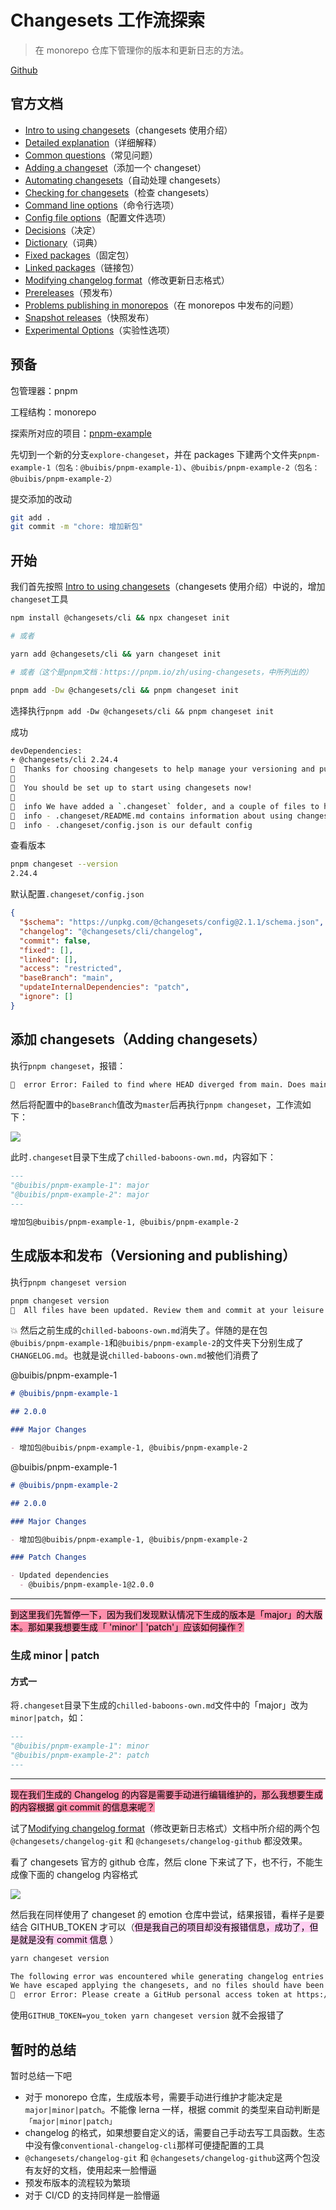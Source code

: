 # Changesets 工作流探索

> 在 monorepo 仓库下管理你的版本和更新日志的方法。

[Github](https://github.com/changesets/changesets)

## 官方文档

- [Intro to using changesets](https://github.com/changesets/changesets/blob/main/docs/intro-to-using-changesets.md)（changesets 使用介绍）
- [Detailed explanation](https://github.com/changesets/changesets/blob/main/docs/detailed-explanation.md)（详细解释）
- [Common questions](https://github.com/changesets/changesets/blob/main/docs/common-questions.md)（常见问题）
- [Adding a changeset](https://github.com/changesets/changesets/blob/main/docs/adding-a-changeset.md)（添加一个 changeset）
- [Automating changesets](https://github.com/changesets/changesets/blob/main/docs/automating-changesets.md)（自动处理 changesets）
- [Checking for changesets](https://github.com/changesets/changesets/blob/main/docs/checking-for-changesets.md)（检查 changesets）
- [Command line options](https://github.com/changesets/changesets/blob/main/docs/command-line-options.md)（命令行选项）
- [Config file options](https://github.com/changesets/changesets/blob/main/docs/config-file-options.md)（配置文件选项）
- [Decisions](https://github.com/changesets/changesets/blob/main/docs/decisions.md)（决定）
- [Dictionary](https://github.com/changesets/changesets/blob/main/docs/dictionary.md)（词典）
- [Fixed packages](https://github.com/changesets/changesets/blob/main/docs/fixed-packages.md)（固定包）
- [Linked packages](https://github.com/changesets/changesets/blob/main/docs/linked-packages.md)（链接包）
- [Modifying changelog format](https://github.com/changesets/changesets/blob/main/docs/modifying-changelog-format.md)（修改更新日志格式）
- [Prereleases](https://github.com/changesets/changesets/blob/main/docs/prereleases.md)（预发布）
- [Problems publishing in monorepos](https://github.com/changesets/changesets/blob/main/docs/problems-publishing-in-monorepos.md)（在 monorepos 中发布的问题）
- [Snapshot releases](https://github.com/changesets/changesets/blob/main/docs/snapshot-releases.md)（快照发布）
- [Experimental Options](https://github.com/changesets/changesets/blob/main/docs/experimental-options.md)（实验性选项）

## 预备

包管理器：pnpm

工程结构：monorepo

探索所对应的项目：[pnpm-example](https://github.com/zqinmiao/pnpm-example/tree/explore-changeset)

先切到一个新的分支`explore-changeset`，并在 packages 下建两个文件夹`pnpm-example-1（包名：@buibis/pnpm-example-1）`、`@buibis/pnpm-example-2（包名：@buibis/pnpm-example-2）`

提交添加的改动

```bash
git add .
git commit -m "chore: 增加新包"
```

## 开始

我们首先按照 [Intro to using changesets](https://github.com/changesets/changesets/blob/main/docs/intro-to-using-changesets.md)（changesets 使用介绍）中说的，增加`changeset`工具

```bash
npm install @changesets/cli && npx changeset init

# 或者

yarn add @changesets/cli && yarn changeset init

# 或者（这个是pnpm文档：https://pnpm.io/zh/using-changesets，中所列出的）

pnpm add -Dw @changesets/cli && pnpm changeset init
```

选择执行`pnpm add -Dw @changesets/cli && pnpm changeset init`

成功

```bash
devDependencies:
+ @changesets/cli 2.24.4
🦋  Thanks for choosing changesets to help manage your versioning and publishing
🦋
🦋  You should be set up to start using changesets now!
🦋
🦋  info We have added a `.changeset` folder, and a couple of files to help you out:
🦋  info - .changeset/README.md contains information about using changesets
🦋  info - .changeset/config.json is our default config
```

查看版本

```bash
pnpm changeset --version
2.24.4
```

默认配置`.changeset/config.json`

```json
{
  "$schema": "https://unpkg.com/@changesets/config@2.1.1/schema.json",
  "changelog": "@changesets/cli/changelog",
  "commit": false,
  "fixed": [],
  "linked": [],
  "access": "restricted",
  "baseBranch": "main",
  "updateInternalDependencies": "patch",
  "ignore": []
}
```

## 添加 changesets（Adding changesets）

执行`pnpm changeset`，报错：

```bash
🦋  error Error: Failed to find where HEAD diverged from main. Does main exist?
```

然后将配置中的`baseBranch`值改为`master`后再执行`pnpm changeset`，工作流如下：

![](./Sep-14-2022%2011-18-20.gif)

此时`.changeset`目录下生成了`chilled-baboons-own.md`，内容如下：

```md
---
"@buibis/pnpm-example-1": major
"@buibis/pnpm-example-2": major
---

增加包@buibis/pnpm-example-1, @buibis/pnpm-example-2
```

## 生成版本和发布（Versioning and publishing）

执行`pnpm changeset version`

```bash
pnpm changeset version
🦋  All files have been updated. Review them and commit at your leisure
```

💥 然后之前生成的`chilled-baboons-own.md`消失了。伴随的是在包`@buibis/pnpm-example-1`和`@buibis/pnpm-example-2`的文件夹下分别生成了`CHANGELOG.md`。也就是说`chilled-baboons-own.md`被他们消费了

@buibis/pnpm-example-1

```md
# @buibis/pnpm-example-1

## 2.0.0

### Major Changes

- 增加包@buibis/pnpm-example-1, @buibis/pnpm-example-2
```

@buibis/pnpm-example-1

```md
# @buibis/pnpm-example-2

## 2.0.0

### Major Changes

- 增加包@buibis/pnpm-example-1, @buibis/pnpm-example-2

### Patch Changes

- Updated dependencies
  - @buibis/pnpm-example-1@2.0.0
```

---

<mark style="background: #FF5582A6;">到这里我们先暂停一下，因为我们发现默认情况下生成的版本是「major」的大版本。那如果我想要生成「 'minor' | 'patch'」应该如何操作？</mark>

### 生成 minor | patch

#### 方式一

将`.changeset`目录下生成的`chilled-baboons-own.md`文件中的「major」改为`minor|patch`，如：

```md
---
"@buibis/pnpm-example-1": minor
"@buibis/pnpm-example-2": patch
---
```

---

<mark style="background: #FF5582A6;">现在我们生成的 Changelog 的内容是需要手动进行编辑维护的，那么我想要生成的内容根据 git commit 的信息来呢？</mark>

试了[Modifying changelog format](https://github.com/changesets/changesets/blob/main/docs/modifying-changelog-format.md)（修改更新日志格式）文档中所介绍的两个包`@changesets/changelog-git` 和 `@changesets/changelog-github` 都没效果。

看了 changesets 官方的 github 仓库，然后 clone 下来试了下，也不行，不能生成像下面的 changelog 内容格式

![](./Pasted%20image%2020220914153917.png)

然后我在同样使用了 changeset 的 emotion 仓库中尝试，结果报错，看样子是要结合 GITHUB_TOKEN 才可以（<mark style="background: #FFB8EBA6;">但是我自己的项目却没有报错信息，成功了，但是就是没有 commit 信息</mark> ）

```bash
yarn changeset version

The following error was encountered while generating changelog entries
We have escaped applying the changesets, and no files should have been affected
🦋  error Error: Please create a GitHub personal access token at https://github.com/settings/tokens/new and add it as the GITHUB_TOKEN environment variable
```

使用`GITHUB_TOKEN=you_token yarn changeset version` 就不会报错了

## 暂时的总结

暂时总结一下吧

- 对于 monorepo 仓库，生成版本号，需要手动进行维护才能决定是`major|minor|patch`。不能像 lerna 一样，根据 commit 的类型来自动判断是`「major|minor|patch」`
- changelog 的格式，如果想要自定义的话，需要自己手动去写工具函数。生态中没有像`conventional-changelog-cli`那样可便捷配置的工具
- `@changesets/changelog-git` 和 `@changesets/changelog-github`这两个包没有友好的文档，使用起来一脸懵逼
- 预发布版本的流程较为繁琐
- 对于 CI/CD 的支持同样是一脸懵逼
